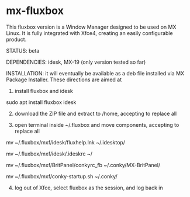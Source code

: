 # mx-fluxbox
This fluxbox version is a Window Manager designed to be used on MX Linux. It is fully integrated with Xfce4, creating an easily configurable product. 

STATUS: beta

DEPENDENCIES: idesk, MX-19 (only version tested so far)

INSTALLATION: it will eventually be available as a deb file installed via MX Package Installer. These directions are aimed at 

1) install fluxbox and idesk

sudo apt install fluxbox idesk

2) download the ZIP file and extract to /home, accepting to replace all

3) open terminal inside ~/.fluxbox and move components, accepting to replace all


mv ~/.fluxbox/mxf/idesk/fluxhelp.lnk ~/.idesktop/

mv ~/.fluxbox/mxf/idesk/.ideskrc ~/

mv ~/.fluxbox/mxf/BritPanel/conkyrc_fb ~/.conky/MX-BritPanel/

mv ~/.fluxbox/mxf/conky-startup.sh ~/.conky/

4) log out of Xfce, select fluxbox as the session, and log back in 

